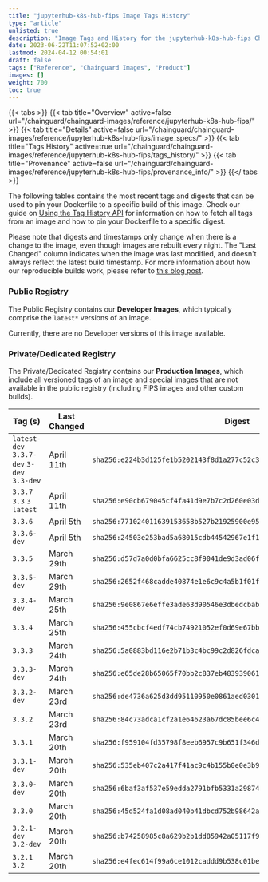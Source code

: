 ```yaml
---
title: "jupyterhub-k8s-hub-fips Image Tags History"
type: "article"
unlisted: true
description: "Image Tags and History for the jupyterhub-k8s-hub-fips Chainguard Image"
date: 2023-06-22T11:07:52+02:00
lastmod: 2024-04-12 00:54:01
draft: false
tags: ["Reference", "Chainguard Images", "Product"]
images: []
weight: 700
toc: true
---
```


{{< tabs >}}
{{< tab title="Overview" active=false url="/chainguard/chainguard-images/reference/jupyterhub-k8s-hub-fips/" >}}
{{< tab title="Details" active=false url="/chainguard/chainguard-images/reference/jupyterhub-k8s-hub-fips/image_specs/" >}}
{{< tab title="Tags History" active=true url="/chainguard/chainguard-images/reference/jupyterhub-k8s-hub-fips/tags_history/" >}}
{{< tab title="Provenance" active=false url="/chainguard/chainguard-images/reference/jupyterhub-k8s-hub-fips/provenance_info/" >}}
{{</ tabs >}}

The following tables contains the most recent tags and digests that can be used to pin your Dockerfile to a specific build of this image. Check our guide on [Using the Tag History API](/chainguard/chainguard-images/using-the-tag-history-api/) for information on how to fetch all tags from an image and how to pin your Dockerfile to a specific digest.

Please note that digests and timestamps only change when there is a change to the image, even though images are rebuilt every night. The "Last Changed" column indicates when the image was last modified, and doesn't always reflect the latest build timestamp. For more information about how our reproducible builds work, please refer to [this blog post](https://www.chainguard.dev/unchained/reproducing-chainguards-reproducible-image-builds).

### Public Registry
The Public Registry contains our **Developer Images**, which typically comprise the `latest*` versions of an image.

Currently, there are no Developer versions of this image available.

### Private/Dedicated Registry
The Private/Dedicated Registry contains our **Production Images**, which include all versioned tags of an image and special images that are not available in the public registry (including FIPS images and other custom builds).

| Tag (s)                                     | Last Changed | Digest                                                                    |
|---------------------------------------------|--------------|---------------------------------------------------------------------------|
|  `latest-dev` `3.3.7-dev` `3-dev` `3.3-dev` | April 11th   | `sha256:e224b3d125fe1b5202143f8d1a277c52c37c8353c61046d92bb83d955923fd0c` |
|  `3.3.7` `3.3` `3` `latest`                 | April 11th   | `sha256:e90cb679045cf4fa41d9e7b7c2d260e03ded8c309cf8bbee77fda3f24f30b30d` |
|  `3.3.6`                                    | April 5th    | `sha256:771024011639153658b527b21925900e95930454e23475b427ce1a14ef0bb681` |
|  `3.3.6-dev`                                | April 5th    | `sha256:24503e253bad5a68015cdb44542967e1f152c994b873e94f7fe455f2f95afd59` |
|  `3.3.5`                                    | March 29th   | `sha256:d57d7a0d0bfa6625cc8f9041de9d3ad06f2264b97e8291c555746c7473181ee2` |
|  `3.3.5-dev`                                | March 29th   | `sha256:2652f468cadde40874e1e6c9c4a5b1f01f2ec913b1a503e55081d8b214d9a43d` |
|  `3.3.4-dev`                                | March 25th   | `sha256:9e0867e6effe3ade63d90546e3dbedcbabe3beba145919570a685dc1371d9ab4` |
|  `3.3.4`                                    | March 25th   | `sha256:455cbcf4edf74cb74921052ef0d69e67bb80e8c8c7dd7ff3e9d86cec7829d4f4` |
|  `3.3.3`                                    | March 24th   | `sha256:5a0883bd116e2b71b3c4bc99c2d826fdca9de3ea3cccc1d38c609f00fe487989` |
|  `3.3.3-dev`                                | March 24th   | `sha256:e65de28b65065f70bb2c837eb48393906168fb62d659a7a45b54783c141d41f1` |
|  `3.3.2-dev`                                | March 23rd   | `sha256:de4736a625d3dd95110950e0861aed0301aedc4b0df5d43303f34639c82f11c3` |
|  `3.3.2`                                    | March 23rd   | `sha256:84c73adca1cf2a1e64623a67dc85bee6c48352133b68fac931dc9add2c836a4a` |
|  `3.3.1`                                    | March 20th   | `sha256:f959104fd35798f8eeb6957c9b651f346d51dd024f05f1d3661682b2e75e2364` |
|  `3.3.1-dev`                                | March 20th   | `sha256:535eb407c2a417f41ac9c4b155b0e0e3b9702b42c15ca30004cad64ce70a6745` |
|  `3.3.0-dev`                                | March 20th   | `sha256:6baf3af537e59edda2791bfb5331a29874b7da9aad824d3abf4e66d3ce893367` |
|  `3.3.0`                                    | March 20th   | `sha256:45d524fa1d08ad040b41dbcd752b98642ab81f52e52ae7db58e060c9bef10d2a` |
|  `3.2.1-dev` `3.2-dev`                      | March 20th   | `sha256:b74258985c8a629b2b1dd85942a05117f934540bc3e02b674b46f004d9b2713c` |
|  `3.2.1` `3.2`                              | March 20th   | `sha256:e4fec614f99a6ce1012caddd9b538c01beb2d61820416a9c176368fc0bb7c5ea` |


